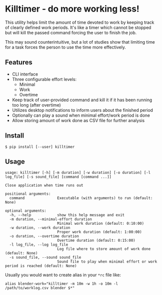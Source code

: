 # Killtimer - do more working less!
This utility helps limit the amount of time devoted to work by keeping track of clearly defined work periods.
It's like a timer which cannot be stopped but will kill the passed command forcing the user to finish the job.

This may sound counterintuitive, but a lot of studies show that limiting time for a task forces the person to use the time more effectively.

## Features
- CLI interface
- Three configurable effort levels:
  - Minimal
  - Work
  - Overtime
- Keep track of user-provided command and kill it if it has been running too long (after overtime)
- Utilizes desktop notifications to inform users about the finished period
- Optionally can play a sound when minimal effort/work period is done
- Allow storing amount of work done as CSV file for further analysis 

## Install
```console
$ pip install [--user] killtimer
```

## Usage
```usage
usage: killtimer [-h] [-m duration] [-w duration] [-o duration] [-l log_file] [-s sound_file] [command [command ...]]

Close application when time runs out

positional arguments:
  command               Executable (with arguments) to run (default: None)

optional arguments:
  -h, --help            show this help message and exit
  -m duration, --minimal-effort duration
                        Minimal work duration (default: 0:10:00)
  -w duration, --work duration
                        Proper work duration (default: 1:00:00)
  -o duration, --overtime duration
                        Overtime duration (default: 0:15:00)
  -l log_file, --log log_file
                        Log file where to store amount of work done (default: None)
  -s sound_file, --sound sound_file
                        Sound file to play when minimal effort or work period is reached (default: None)
```

Usually you would want to create alias in your `*rc` file like:
```shell
alias blender-work="killtimer -m 10m -w 1h -o 10m -l /path/to/worklog.csv blender $*"
```